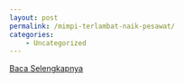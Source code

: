 ```yaml
---
layout: post
permalink: /mimpi-terlambat-naik-pesawat/
categories:
    - Uncategorized
---
```


[Baca Selengkapnya](/05)